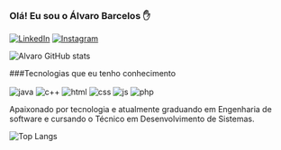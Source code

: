 ### Olá! Eu sou o Álvaro Barcelos ✋

[![LinkedIn](https://img.shields.io/badge/LinkedIn-0077B5?style=for-the-badge&logo=linkedin&logoColor=white)](www.linkedin.com/in/alvaro-barcelos-7352b0236)
[![Instagram](https://img.shields.io/badge/Instagram-E4405F?style=for-the-badge&logo=instagram&logoColor=white)](https://www.instagram.com/alvarobpa/)

![Alvaro GitHub stats](https://github-readme-stats.vercel.app/api?username=alvaro-barcelos&show_icons=true&theme=onedark)

###Tecnologias que eu tenho conhecimento

<div style="display: inline-block">
    <img align="center" alt="java" src="https://img.shields.io/badge/Java-ED8B00?style=for-the-badge&logo=openjdk&logoColor=white">
    <img align="center" alt="c++" src="https://img.shields.io/badge/C%2B%2B-00599C?style=for-the-badge&logo=c%2B%2B&logoColor=white">
    <img align="center" alt="html" src="https://img.shields.io/badge/HTML5-E34F26?style=for-the-badge&logo=html5&logoColor=white">
    <img align="center" alt="css" src="https://img.shields.io/badge/CSS3-1572B6?style=for-the-badge&logo=css3&logoColor=white">
    <img align="center" alt="js" src="https://img.shields.io/badge/JavaScript-323330?style=for-the-badge&logo=javascript&logoColor=F7DF1"> 
    <img align="center" alt="php" src="https://img.shields.io/badge/PHP-777BB4?style=for-the-badge&logo=php&logoColor=white">
</div> <br/>

Apaixonado por tecnologia e atualmente graduando em Engenharia de software e cursando o Técnico em Desenvolvimento de Sistemas.

![Top Langs](https://github-readme-stats.vercel.app/api/top-langs/?username=alvaro-barcelos&layout=compact)
